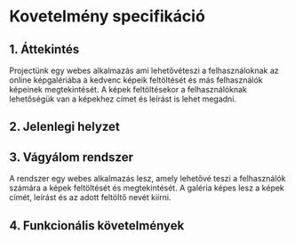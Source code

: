# Kovetelmény specifikáció
## 1. Áttekintés
Projectünk egy webes alkalmazás ami lehetővéteszi a felhasználoknak az online képgalériába a kedvenc képeik feltöltését és más felhasználók képeinek megtekintését. A képek feltöltésekor a felhasználóknak lehetőségük van a képekhez címet és leírást is lehet megadni.
## 2. Jelenlegi helyzet

## 3. Vágyálom rendszer
A rendszer egy webes alkalmazás lesz, amely lehetővé teszi a felhasználók számára a képek feltöltését és megtekintését.
A galéria képes lesz a képek címét, leírást és az adott feltöltő nevét kiírni.
## 4. Funkcionális követelmények

